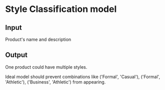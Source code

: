 # Style Classification model

## Input
Product's name and description

## Output

One product could have multiple styles. 

Ideal model should prevent combinations like ('Formal', 'Casual'), ('Formal', 'Athletic'), ('Business', 'Athletic') from appearing.
